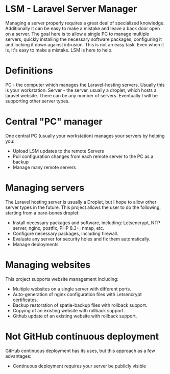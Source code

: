# LSM - Laravel Server Manager
Managing a server properly requires a great deal of specialized knowledge.  Additionally it can be easy to make a mistake and leave a back door open on a server.  The goal here is to allow a single PC to manage multiple servers, quickly installing the necessary software packages, configuring it and locking it down against intrusion.  This is not an easy task.  Even when it is, it's easy to make a mistake.  LSM is here to help.

# Definitions
PC - the computer which manages the Laravel-hosting servers.  Usually this is your workstation.
Server - the server, usually a droplet, which hosts a laravel website.  There can be any number of servers.  Eventually I will be supporting other server types.

# Central "PC" manager
One central PC (usually your workstation) manages your servers by helping you:
- Upload LSM updates to the remote Servers
- Pull configuration changes from each remote server to the PC as a backup
- Manage many remote servers

# Managing servers
The Laravel hosting server is usually a Droplet, but I hope to allow other server types in the future.
This project allows the user to do the following, starting from a bare-bones droplet:
- Install necessary packages and software, including: Letsencrypt, NTP server, nginx, postfix, PHP 8.3+, nmap, etc.
- Configure necessary packages, including firewall.
- Evaluate any server for security holes and fix them automatically.
- Manage deployments

# Managing websites
This project supports website management including:
- Multiple websites on a single server with different ports.
- Auto-generation of nginx configuration files with Letsencrypt certificates.
- Backup restoration of spatie-backup files with rollback support.
- Copying of an existing website with rollback support.
- Github update of an existing website with rollback support.

# Not GitHub continuous deployment
GitHub continuous deployment has its uses, but this approach as a few advantages:
- Continuous deployment requires your server be publicly visible
